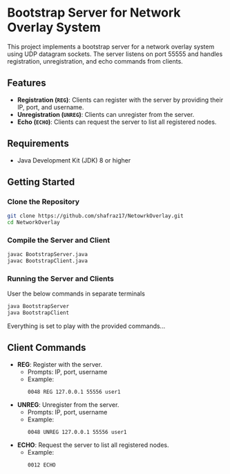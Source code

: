 # Bootstrap Server for Network Overlay System

This project implements a bootstrap server for a network overlay system using UDP datagram sockets. The server listens on port 55555 and handles registration, unregistration, and echo commands from clients.

## Features

- **Registration (`REG`)**: Clients can register with the server by providing their IP, port, and username.
- **Unregistration (`UNREG`)**: Clients can unregister from the server.
- **Echo (`ECHO`)**: Clients can request the server to list all registered nodes.

## Requirements

- Java Development Kit (JDK) 8 or higher

## Getting Started

### Clone the Repository

```sh
git clone https://github.com/shafraz17/NetowrkOverlay.git
cd NetworkOverlay
```

### Compile the Server and Client

```sh
javac BootstrapServer.java
javac BootstrapClient.java
```

### Running the Server and Clients

User the below commands in separate terminals

```sh
java BootstrapServer
java BootstrapClient
```

Everything is set to play with the provided commands...

## Client Commands

- **REG**: Register with the server.
  - Prompts: IP, port, username
  - Example:
    ```plaintext
    0048 REG 127.0.0.1 55556 user1
    ```
- **UNREG**: Unregister from the server.
  - Prompts: IP, port, username
  - Example:
    ```plaintext
    0048 UNREG 127.0.0.1 55556 user1
    ```
- **ECHO**: Request the server to list all registered nodes.
  - Example:
    ```plaintext
    0012 ECHO
    ```
